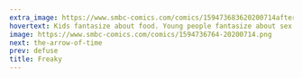 ```yaml
---
extra_image: https://www.smbc-comics.com/comics/159473683620200714after.png
hovertext: Kids fantasize about food. Young people fantasize about sex. Adults fantasize about time.
image: https://www.smbc-comics.com/comics/1594736764-20200714.png
next: the-arrow-of-time
prev: defuse
title: Freaky
---
```

